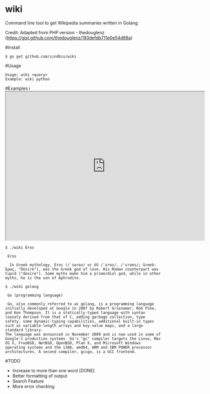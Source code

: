 # wiki
Command line tool to get Wikipedia summaries written in Golang.

Credit: Adapted from PHP version - thedouglenz (https://gist.github.com/thedouglenz/193defdb711e0e54d68a)

#Install
```
$ go get github.com/sindbis/wiki
```
#Usage 
```
Usage: wiki <query> 
Example: wiki python
```
#Examples
i<iframe src="http://showterm.io/b8d3152260d56e4587757#fast" width="640" height="480"></iframe>
```
$ ./wiki Eros

 Eros

  In Greek mythology, Eros (/ˈɪərɒs/ or US /ˈɛrɒs/, /ˈɛroʊs/; Greek: Ἔρως, "Desire"), was the Greek god of love. His Roman counterpart was Cupid ("desire"). Some myths make him a primordial god, while in other myths, he is the son of Aphrodite.
```
```
$ ./wiki golang

 Go (programming language)

 Go, also commonly referred to as golang, is a programming language initially developed at Google in 2007 by Robert Griesemer, Rob Pike, and Ken Thompson. It is a statically-typed language with syntax loosely derived from that of C, adding garbage collection, type safety, some dynamic-typing capabilities, additional built-in types such as variable-length arrays and key-value maps, and a large standard library.
The language was announced in November 2009 and is now used in some of Google's production systems. Go's "gc" compiler targets the Linux, Mac OS X, FreeBSD, NetBSD, OpenBSD, Plan 9, and Microsoft Windows operating systems and the i386, amd64, ARM and IBM POWER processor architectures. A second compiler, gccgo, is a GCC frontend.
```
#TODO 
* Increase to more than one word [DONE]
* Better formatting of output 
* Search Feature 
* More error checking 

